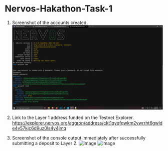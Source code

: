 # Nervos-Hakathon-Task-1

1. Screenshot of the accounts created.
![image](account_list.png)

2. Link to the Layer 1 address funded on the Testnet Explorer.
https://explorer.nervos.org/aggron/address/ckt1qyqfqwkm2ywrrht6gwlde4v57kjc6d9uz0ls4y4jmq

3. Screenshot of the console output immediately after successfully submitting a deposit to Layer 2.
![image](layer2_deposit_1)
![image](layer2_deposit_2)